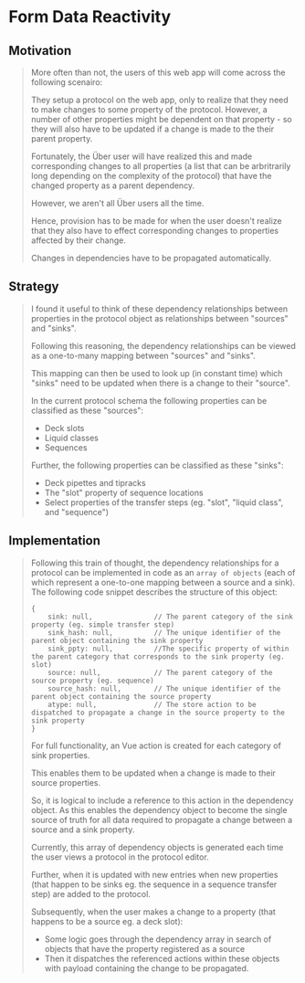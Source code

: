 # Form Data Reactivity

## Motivation

> More often than not, the users of this web app will come across the following scenairo:
>
> They setup a protocol on the web app, only to realize that they need to make changes to some property of the protocol. However, a number of other properties might be dependent on that property - so they will also have to be updated if a change is made to the their parent property.
>
> Fortunately, the Über user will have realized this and made corresponding changes to all properties (a list that can be arbritrarily long depending on the complexity of the protocol) that have the changed property as a parent dependency.
>
> However, we aren't all Über users all the time.
>
> Hence, provision has to be made for when the user doesn't realize that they also have to effect corresponding changes to properties affected by their change.
>
> Changes in dependencies have to be propagated automatically.

## Strategy

> I found it useful to think of these dependency relationships between properties in the protocol object as relationships between "sources" and "sinks".
>
> Following this reasoning, the dependency relationships can be viewed as a one-to-many mapping between "sources" and "sinks".
>
> This mapping can then be used to look up (in constant time) which "sinks" need to be updated when there is a change to their "source".
>
> In the current protocol schema the following properties can be classified as these "sources":
>
> - Deck slots
> - Liquid classes
> - Sequences
>
> Further, the following properties can be classified as these "sinks":
>
> - Deck pipettes and tipracks
> - The "slot" property of sequence locations
> - Select properties of the transfer steps (eg. "slot", "liquid class", and "sequence")

## Implementation

> Following this train of thought, the dependency relationships for a protocol can be implemented in code as an `array of objects` (each of which represent a one-to-one mapping between a source and a sink).
> The following code snippet describes the structure of this object:
>
> ```
> {
>     sink: null,				// The parent category of the sink property (eg. simple transfer step)
>     sink_hash: null,			// The unique identifier of the parent object containing the sink property
>     sink_ppty: null,			//The specific property of within the parent category that corresponds to the sink property (eg. slot)
>     source: null,				// The parent category of the source property (eg. sequence)
>     source_hash: null,		// The unique identifier of the parent object containing the source property
>     atype: null,				// The store action to be dispatched to propagate a change in the source property to the sink property
> }
> ```
>
> For full functionality, an Vue action is created for each category of sink properties.
>
> This enables them to be updated when a change is made to their source properties.
>
> So, it is logical to include a reference to this action in the dependency object. As this enables the dependency object to become the single source of truth for all data required to propagate a change between a source and a sink property.
>
> Currently, this array of dependency objects is generated each time the user views a protocol in the protocol editor.
>
> Further, when it is updated with new entries when new properties (that happen to be sinks eg. the sequence in a sequence transfer step) are added to the protocol.
>
> Subsequently, when the user makes a change to a property (that happens to be a source eg. a deck slot):
>
> - Some logic goes through the dependency array in search of objects that have the property registered as a source
> - Then it dispatches the referenced actions within these objects with payload containing the change to be propagated.
